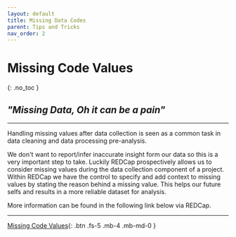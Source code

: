 ```yaml
---
layout: default
title: Missing Data Codes
parent: Tips and Tricks
nav_order: 2
---
```


# Missing Code Values
{: .no_toc }

## _"Missing Data, Oh it can be a pain"_

---

Handling missing values after data collection is seen as a common task in data cleaning and data processing pre-analysis.

We don't want to report/infer inaccurate insight form our data so this is a very important step to take. Luckily REDCap prospectively allows us to consider missing values during the data collection component of a project. Within REDCap we have the control to specify and add context to missing values by stating the reason behind a missing value. This helps our future selfs and results in a more reliable dataset for analysis.

More information can be found in the following link below via REDCap.

---

[Missing Code Values](https://redcap.c2e2.ca/surveys/?s=4TXFMETY3K){: .btn .fs-5 .mb-4 .mb-md-0 }
